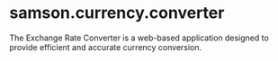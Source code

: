 # samson.currency.converter
The Exchange Rate Converter is a web-based application designed to provide efficient and accurate currency conversion.
